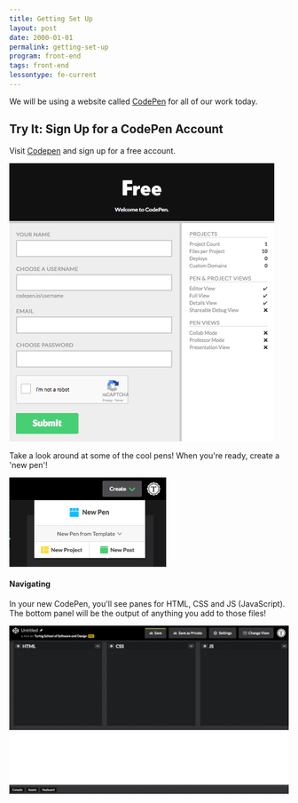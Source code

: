 ```yaml
---
title: Getting Set Up
layout: post
date: 2000-01-01
permalink: getting-set-up
program: front-end
tags: front-end
lessontype: fe-current
---
```



We will be using a website called [CodePen](https://codepen.io/accounts/signup/user/free) for all of our work today.

<div class="try-it">
  <h2>Try It: Sign Up for a CodePen Account</h2>

  <p>Visit <a href='https://codepen.io/accounts/signup/user/free'>Codepen</a> and sign up for a free account.</p>

  <img alt='CodePens login screen' src='/images/codepen.png'>
  <p></p>
  <p>Take a look around at some of the cool pens! When you're ready, create a 'new pen'!</p>
  <img alt='Image of the new pen button' src='/images/new-pen.png'>
  <p></p>
</div>

#### Navigating

In your new CodePen, you'll see panes for HTML, CSS and JS (JavaScript). The bottom panel will be the output of anything you add to those files!

![Image of codepen with multiple panes open for html, css, and js](/images/navigating-pen.gif)
